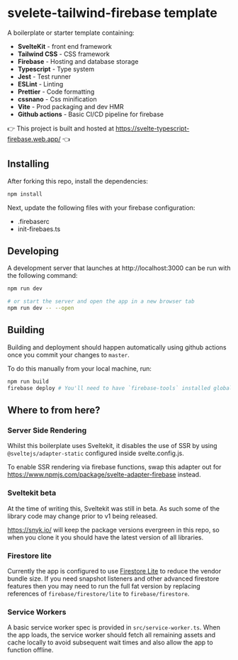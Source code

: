 # svelete-tailwind-firebase template

A boilerplate or starter template containing:

- **SvelteKit** - front end framework
- **Tailwind CSS** - CSS framework
- **Firebase** - Hosting and database storage
- **Typescript** - Type system
- **Jest** - Test runner
- **ESLint** - Linting
- **Prettier** - Code formatting
- **cssnano** - Css minification
- **Vite** - Prod packaging and dev HMR
- **Github actions** - Basic CI/CD pipeline for firebase

👉 This project is built and hosted at https://svelte-typescript-firebase.web.app/ 👈


## Installing

After forking this repo, install the dependencies:

```sh
npm install
```

Next, update the following files with your firebase configuration:

- .firebaserc
- init-firebaes.ts

## Developing

A development server that launches at http://localhost:3000 can be run with the following command:

```bash
npm run dev

# or start the server and open the app in a new browser tab
npm run dev -- --open
```

## Building

Building and deployment should happen automatically using github actions once you commit your changes to `master`.

To do this manually from your local machine, run:

```bash
npm run build
firebase deploy # You'll need to have `firebase-tools` installed globally 
```

## Where to from here?

### Server Side Rendering

Whilst this boilerplate uses Sveltekit, it disables the use of SSR by using `@sveltejs/adapter-static` configured inside
svelte.config.js.

To enable SSR rendering via firebase functions, swap this adapter out for https://www.npmjs.com/package/svelte-adapter-firebase
instead. 

### Sveltekit beta

At the time of writing this, Sveltekit was still in beta. As such some of the library code may change prior to v1 being released.

https://snyk.io/ will keep the package versions evergreen in this repo, so when you clone it you should have the latest
version of all libraries. 

### Firestore lite

Currently the app is configured to use [Firestore Lite](https://firebase.google.com/docs/firestore/solutions/firestore-lite) to reduce the vendor bundle size. If you need snapshot listeners and other advanced firestore features then you may need 
to run the full fat version by replacing references of `firebase/firestore/lite` to `firebase/firestore`.

### Service Workers

A basic service worker spec is provided in `src/service-worker.ts`. When the app loads, the service worker should fetch all remaining assets and cache locally to avoid subsequent wait times and also allow the app to function offline.
